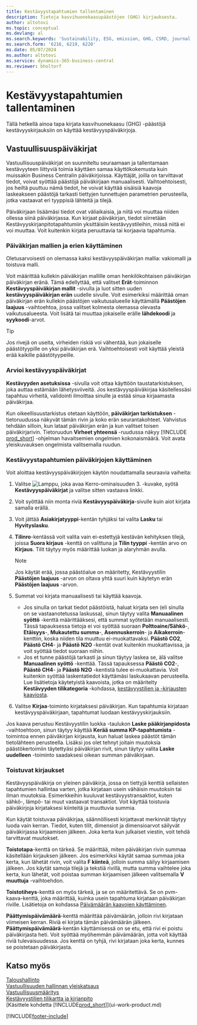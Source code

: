 ```yaml
---
title: Kestävyystapahtumien tallentaminen
description: Tietoja kasvihuonekaasupäästöjen (GHG) kirjauksesta.
author: altotovi
ms.topic: conceptual
ms.devlang: al
ms.search.keywords: 'Sustainability, ESG, emission, GHG, CSRD, journal'
ms.search.form: '6216, 6219, 6220'
ms.date: 05/07/2024
ms.author: altotovi
ms.service: dynamics-365-business-central
ms.reviewer: bholtorf
---
```


# <a name="record-sustainability-entries"></a>Kestävyystapahtumien tallentaminen

Tällä hetkellä ainoa tapa kirjata kasvihuonekaasu (GHG) -päästöjä kestävyyskirjauksiin on käyttää kestävyyspäiväkirjoja.

## <a name="sustainability-journals"></a>Vastuullisuuspäiväkirjat

Vastuullisuuspäiväkirjat on suunniteltu seuraamaan ja tallentamaan kestävyyteen liittyviä toimia käyttäen samaa käyttökokemusta kuin muissakin Business Centralin päiväkirjoissa. Käyttäjät, joilla on tarvittavat tiedot, voivat syöttää päästöjä päiväkirjaan manuaalisesti. Vaihtoehtoisesti, jos heiltä puuttuu nämä tiedot, he voivat käyttää sisäisiä kaavoja laskeakseen päästöjä tarkasti tiettyjen tunnettujen parametrien perusteella, jotka vastaavat eri tyyppisiä lähteitä ja tilejä.

Päiväkirjaan lisäämäsi tiedot ovat väliaikaisia, ja niitä voi muuttaa niiden ollessa siinä päiväkirjassa. Kun kirjaat päiväkirjan, tiedot siirretään Kestävyyskirjanpitotapahtumiin yksittäisiin kestävyystileihin, missä niitä ei voi muuttaa. Voit kuitenkin kirjata peruuttavia tai korjaavia tapahtumia.

### <a name="use-journal-templates-and-batches"></a>Päiväkirjan mallien ja erien käyttäminen

Oletusarvoisesti on olemassa kaksi kestävyyspäiväkirjan mallia: vakiomalli ja toistuva malli.

Voit määrittää kullekin päiväkirjan mallille oman henkilökohtaisen päiväkirjan päiväkirjan eränä. Tämä edellyttää, että valitset **Erät**-toiminnon **Kestävyyspäiväkirjan mallit** -sivulla ja luot sitten uuden **kestävyyspäiväkirjan erän** uudelle sivulle. Voit esimerkiksi määrittää oman päiväkirjan erän kullekin päästöjen vaikutusalueelle käyttämällä **Päästöjen laajuus** -vaihtoehtoa, jossa valitset kolmesta olemassa olevasta vaikutusalueesta. Voit lisätä tai muuttaa jokaiselle erälle **lähdekoodi** ja **syykoodi**-arvot.

> [!TIP]
> Jos rivejä on useita, virheiden riskiä voi vähentää, kun jokaiselle päästötyypille on yksi päiväkirjan erä. Vaihtoehtoisesti voit käyttää yleistä erää kaikille päästötyypeille.

### <a name="validate-sustainability-journals"></a>Arvioi kestävyyspäiväkirjat

**Kestävyyden asetuksissa** -sivulla voit ottaa käyttöön taustatarkistuksen, joka auttaa estämään lähetysviiveitä. Jos kestävyyspäiväkirjaa käsitellessäsi tapahtuu virheitä, validointi ilmoittaa sinulle ja estää sinua kirjaamasta päiväkirjaa.

Kun oikeellisuustarkistus otetaan käyttöön, **päiväkirjan tarkistuksen** -tietoruudussa näkyvät tämän rivin ja koko erän seurantakohteet. Vahvistus tehdään silloin, kun lataat päiväkirjan erän ja kun valitset toisen päiväkirjarivin. Tietoruudun **Virheet yhteensä** -ruudussa näkyy [!INCLUDE [prod_short](includes/prod_short.md)] -ohjelman havaitsemien ongelmien kokonaismäärä. Voit avata yleiskuvauksen ongelmista valitsemalla ruudun.

### <a name="work-with-sustainability-journals"></a>Kestävyystapahtumien päiväkirjojen käyttäminen

Voit aloittaa kestävyyspäiväkirjojen käytön noudattamalla seuraavia vaiheita:

1. Valitse ![Lamppu, joka avaa Kerro-ominaisuuden 3.](media/ui-search/search_small.png "Kerro, mitä haluat tehdä") -kuvake, syötä **Kestävyyspäiväkirjat** ja valitse sitten vastaava linkki.
2. Voit syöttää niin monta riviä **Kestävyyspäiväkirja**-sivulle kuin aiot kirjata samalla erällä.
3. Voit jättää **Asiakirjatyyppi**-kentän tyhjäksi tai valita **Lasku** tai **Hyvityslasku**.
4. **Tilinro**-kentässä voit valita vain ei-estettyjä kestävän kehityksen tilejä, joissa **Suora kirjaus** -kenttä on valittuna ja **Tilin tyyppi** -kentän arvo on **Kirjaus**. Tilit täytyy myös määrittää luokan ja alaryhmän avulla.

    > [!NOTE]
    > Jos käytät erää, jossa päästöalue on määritetty, Kestävyystilin **Päästöjen laajuus** -arvon on oltava yhtä suuri kuin käytetyn erän **Päästöjen laajuus** -arvon.

5. Summat voi kirjata manuaalisesti tai käyttää kaavoja.

    - Jos sinulla on tarkat tiedot päästöistä, haluat kirjata sen (eli sinulla on se vastaanotetussa laskussa), sinun täytyy valita **Manuaalinen syöttö** -kenttä määrittääksesi, että summat syötetään manuaalisesti. Tässä tapauksessa tietoja ei voi syöttää suoraan **Polttoaine/Sähkö**-, **Etäisyys**-, **Mukautettu summa**-, **Asennuskerroin**- ja **Aikakerroin**-kenttiin, koska niiden tila muuttuu ei-muokattavaksi. **Päästö CO2**, **Päästö CH4**- ja **Päästö N2O** -kentät ovat kuitenkin muokattavissa, ja voit syöttää tiedot suoraan niihin.
    - Jos et tunne päästöjä tarkasti ja sinun täytyy laskea se, älä valitse **Manuaalinen syöttö** -kenttää. Tässä tapauksessa **Päästö CO2**-, **Päästö CH4**- ja **Päästö N2O** -kentistä tulee ei-muokattavia. Voit kuitenkin syöttää laskentatiedot käyttämäsi laskukaavan perusteella. Lue lisätietoja käytetyistä kaavoista, jotka on määritelty **Kestävyyden tilikategoria** -kohdassa, [kestävyystilien ja -kirjausten kaaviosta](finance-sustainability-accounts-ledger.md#account-categories).

6. Valitse **Kirjaa**-toiminto kirjataksesi päiväkirjan. Kun tapahtumia kirjataan kestävyyspäiväkirjaan, tapahtumat luodaan kestävyyskirjauksiin.

Jos kaava perustuu Kestävyystilin luokka -taulukon **Laske pääkirjanpidosta** -vaihtoehtoon, sinun täytyy käyttää **Kerää summa KP-tapahtumista** -toimintoa ennen päiväkirjan kirjausta, kun haluat laskea päästöt tämän tietolähteen perusteella. Lisäksi jos olet tehnyt joitain muutoksia päästökertoimiin täytettyäsi päiväkirjan rivit, sinun täytyy valita **Laske uudelleen** -toiminto saadaksesi oikean summan päiväkirjaan.

### <a name="recurring-journals"></a>Toistuvat kirjaukset

Kestävyyspäiväkirja on yleinen päiväkirja, jossa on tiettyjä kenttiä sellaisten tapahtumien hallintaa varten, jotka kirjataan usein vähäisin muutoksin tai ilman muutoksia. Esimerkkeihin kuuluvat kestävyystransaktiot, kuten sähkö-, lämpö- tai muut vastaavat transaktiot. Voit käyttää toistuvia päiväkirjoja kirjataksesi kiinteitä ja muuttuvia summia.

Kun käytät toistuvaa päiväkirjaa, säännöllisesti kirjattavat merkinnät täytyy luoda vain kerran. Tiedot, kuten tilit, dimensiot ja dimensioarvot säilyvät päiväkirjassa kirjaamisen jälkeen. Joka kerta kun julkaiset viestin, voit tehdä tarvittavat muutokset.

**Toistotapa**-kenttä on tärkeä. Se määrittää, miten päiväkirjan rivin summaa käsitellään kirjauksen jälkeen. Jos esimerkiksi käytät samaa summaa joka kerta, kun lähetät rivin, voit valita **F kiinteä**, jolloin summa säilyy kirjaamisen jälkeen. Jos käytät samoja tilejä ja tekstiä rivillä, mutta summa vaihtelee joka kerta, kun lähetät, voit poistaa summan kirjaamisen jälkeen valitsemalla **V muuttuja** -vaihtoehdon.

**Toistotiheys**-kenttä on myös tärkeä, ja se on määritettävä. Se on pvm-kaava-kenttä, joka määrittää, kuinka usein tapahtuma kirjataan päiväkirjan riville. Lisätietoja on kohdassa [Päivämäärän kaavojen käyttäminen](ui-enter-date-ranges.md#use-date-formulas).

**Päättymispäivämäärä**-kenttä määrittää päivämäärän, jolloin rivi kirjataan viimeisen kerran. Riviä ei kirjata tämän päivämäärän jälkeen. **Päättymispäivämäärä**-kentän käyttämisessä on se etu, että rivi ei poistu päiväkirjasta heti. Voit syöttää myöhemmän päivämäärän, jotta voit käyttää riviä tulevaisuudessa. Jos kenttä on tyhjä, rivi kirjataan joka kerta, kunnes se poistetaan päiväkirjasta.

## <a name="see-also"></a>Katso myös

[Taloushallinto](finance.md)  
[Vastuullisuuden hallinnan yleiskatsaus](finance-manage-sustainability.md)  
[Vastuullisuusmääritys](finance-sustainability-setup.md)  
[Kestävyystilien tilikartta ja kirjanpito](finance-sustainability-accounts-ledger.md)  
[Käsittele kohdetta [!INCLUDE[prod_short](includes/prod_short.md)]](ui-work-product.md)  

[!INCLUDE[footer-include](includes/footer-banner.md)]
